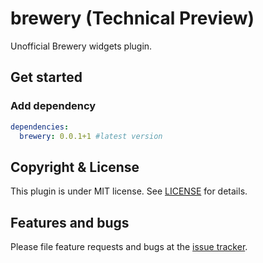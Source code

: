 # brewery (Technical Preview)

Unofficial Brewery widgets plugin.

## Get started

### Add dependency

```yaml
dependencies:
  brewery: 0.0.1+1 #latest version
```

## Copyright & License

This plugin is under MIT license. See [LICENSE](https://github.com/spmbayan/brewery/blob/master/LICENSE) for details.

## Features and bugs

Please file feature requests and bugs at the [issue tracker][tracker].

[tracker]: https://github.com/spmbayan/brewery/issues